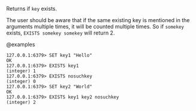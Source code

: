 Returns if `key` exists.

The user should be aware that if the same existing key is mentioned in the arguments multiple times, it will be counted multiple times. So if `somekey` exists, `EXISTS somekey somekey` will return 2.

@examples

```valkey-cli
127.0.0.1:6379> SET key1 "Hello"
OK
127.0.0.1:6379> EXISTS key1
(integer) 1
127.0.0.1:6379> EXISTS nosuchkey
(integer) 0
127.0.0.1:6379> SET key2 "World"
OK
127.0.0.1:6379> EXISTS key1 key2 nosuchkey
(integer) 2
```

